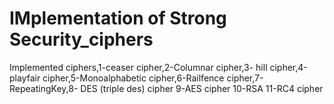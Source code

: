 # IMplementation of Strong Security_ciphers
Implemented ciphers,1-ceaser cipher,2-Columnar cipher,3- hill cipher,4-playfair cipher,5-Monoalphabetic cipher,6-Railfence cipher,7-RepeatingKey,8- DES (triple des) cipher
9-AES cipher
10-RSA
11-RC4 cipher
